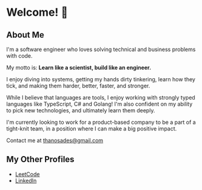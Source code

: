 # Welcome! 👋

## About Me

I'm a software engineer who loves solving technical and business problems with code.

My motto is: **Learn like a scientist, build like an engineer.**

I enjoy diving into systems, getting my hands dirty tinkering, learn how they tick, and making them harder, better, faster, and stronger.

While I believe that languages are tools, I enjoy working with strongly typed languages like TypeScript, C# and Golang! I'm also confident on my ability to pick new technologies, and ultimately learn them deeply.

I'm currently looking to work for a product-based company to be a part of a tight-knit team, in a position where I can make a big positive impact.

Contact me at thanosades@gmail.com

## My Other Profiles
- [LeetCode](https://leetcode.com/thanosades)
- [LinkedIn](https://www.linkedin.com/in/thanosades/)
